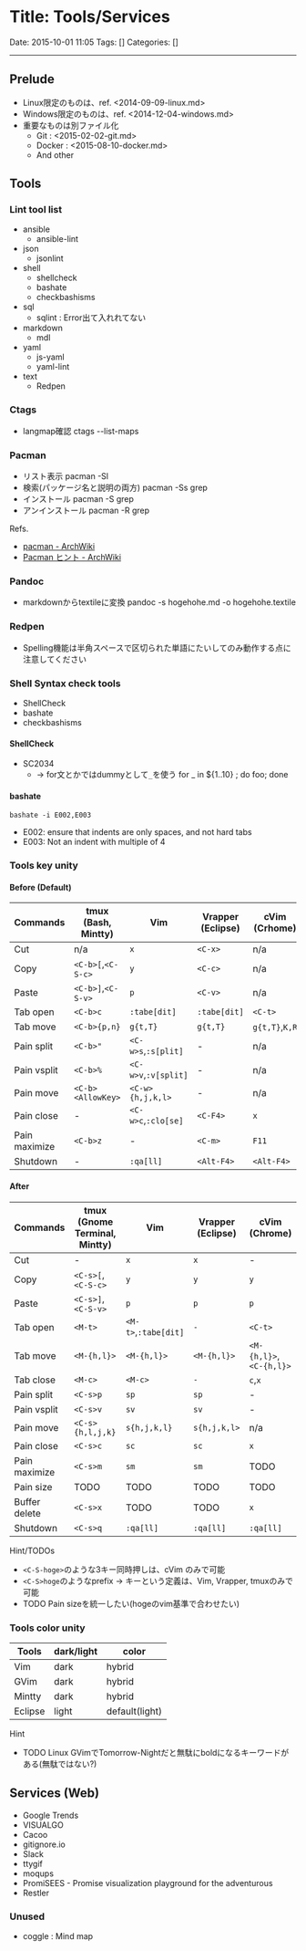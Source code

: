# Title: Tools/Services

Date: 2015-10-01 11:05
Tags: []
Categories: []

---

## Prelude

* Linux限定のものは、ref. <2014-09-09-linux.md>
* Windows限定のものは、ref. <2014-12-04-windows.md>
* 重要なものは別ファイル化
	* Git : <2015-02-02-git.md>
	* Docker : <2015-08-10-docker.md>
	* And other

## Tools

### Lint tool list

* ansible
	* ansible-lint
* json
	* jsonlint
* shell
	* shellcheck
	* bashate
	* checkbashisms
* sql
	* sqlint : Error出て入れれてない
* markdown
	* mdl
* yaml
	* js-yaml
	* yaml-lint
* text
	* Redpen

### Ctags

* langmap確認
		ctags --list-maps

### Pacman

* リスト表示
		pacman -Sl
* 検索(パッケージ名と説明の両方)
		pacman -Ss grep
* インストール
		pacman -S grep
* アンインストール
		pacman -R grep

Refs.

* [pacman - ArchWiki](https://wiki.archlinuxjp.org/index.php/Pacman)
* [Pacman ヒント - ArchWiki](https://wiki.archlinuxjp.org/index.php/Pacman_%E3%83%92%E3%83%B3%E3%83%88)

### Pandoc

* markdownからtextileに変換
		pandoc -s hogehohe.md -o hogehohe.textile

### Redpen

* Spelling機能は半角スペースで区切られた単語にたいしてのみ動作する点に注意してください

### Shell Syntax check tools

* ShellCheck
* bashate
* checkbashisms

#### ShellCheck

* SC2034
	* -> for文とかではdummyとして`_`を使う
			for _ in ${1..10} ; do foo; done

#### bashate

	bashate -i E002,E003

* E002: ensure that indents are only spaces, and not hard tabs
* E003: Not an indent with multiple of 4

### Tools key unity

#### Before (Default)

Commands      | tmux (Bash, Mintty) | Vim                  | Vrapper (Eclipse) | cVim (Crhome)
---           | ---                 | ---                  | ---               | ---
Cut           | n/a                 | `x`                  | `<C-x>`           | n/a
Copy          | `<C-b>[`,`<C-S-c>`  | `y`                  | `<C-c>`           | n/a
Paste         | `<C-b>]`,`<C-S-v>`  | `p`                  | `<C-v>`           | n/a
Tab open      | `<C-b>c`            | `:tabe[dit]`         | `:tabe[dit]`      | `<C-t>`
Tab move      | `<C-b>{p,n}`        | `g{t,T}`             | `g{t,T}`          | `g{t,T}`,`K,R`
Pain split    | `<C-b>"`            | `<C-w>s`,`:s[plit]`  | -                 | n/a
Pain vsplit   | `<C-b>%`            | `<C-w>v`,`:v[split]` | -                 | n/a
Pain move     | `<C-b><AllowKey>`   | `<C-w>{h,j,k,l>`     | -                 | n/a
Pain close    | -                   | `<C-w>c`,`:clo[se]`  | `<C-F4>`          | `x`
Pain maximize | `<C-b>z`            | -                    | `<C-m>`           | `F11`
Shutdown      | -                   | `:qa[ll]`            | `<Alt-F4>`        | `<Alt-F4>`

#### After

Commands      | tmux (Gnome Terminal, Mintty) | Vim                  | Vrapper (Eclipse) | cVim (Chrome)
---           | ---                           | ---                  | ---               | ---
Cut           | -                             | `x`                  | `x`               | -
Copy          | `<C-s>[`,`<C-S-c>`            | `y`                  | `y`               | `y`
Paste         | `<C-s>]`,`<C-S-v>`            | `p`                  | `p`               | `p`
Tab open      | `<M-t>`                       | `<M-t>`,`:tabe[dit]` | `-`               | `<C-t>`
Tab move      | `<M-{h,l}>`                   | `<M-{h,l}>`          | `<M-{h,l}>`       | `<M-{h,l}>`,`<C-{h,l}>`
Tab close     | `<M-c>`                       | `<M-c>`              | `-`               | `c`,`x`
Pain split    | `<C-s>p`                      | `sp`                 | `sp`              | -
Pain vsplit   | `<C-s>v`                      | `sv`                 | `sv`              | -
Pain move     | `<C-s>{h,l,j,k}`              | `s{h,j,k,l}`         | `s{h,j,k,l>`      | n/a
Pain close    | `<C-s>c`                      | `sc`                 | `sc`              | `x`
Pain maximize | `<C-s>m`                      | `sm`                 | `sm`              | TODO
Pain size     | TODO                          | TODO                 | TODO              | TODO
Buffer delete | `<C-s>x`                      | TODO                 | TODO              | `x`
Shutdown      | `<C-s>q`                      | `:qa[ll]`            | `:qa[ll]`         | `:qa[ll]`

Hint/TODOs

* `<C-S-hoge>`のような3キー同時押しは、cVim のみで可能
* `<C-S>hoge`のようなprefix -> キーという定義は、Vim, Vrapper, tmuxのみで可能
* TODO Pain sizeを統一したい(<C-w>hogeのvim基準で合わせたい)

### Tools color unity

Tools   | dark/light | color
---     | ---        | ---
Vim     | dark       | hybrid
GVim    | dark       | hybrid
Mintty  | dark       | hybrid
Eclipse | light      | default(light)

Hint

* TODO Linux GVimでTomorrow-Nightだと無駄にboldになるキーワードがある(無駄ではない?)

## Services (Web)

* Google Trends
* VISUALGO
* Cacoo
* gitignore.io
* Slack
* ttygif
* moqups
* PromiSEES - Promise visualization playground for the adventurous
* Restler

### Unused

* coggle : Mind map

